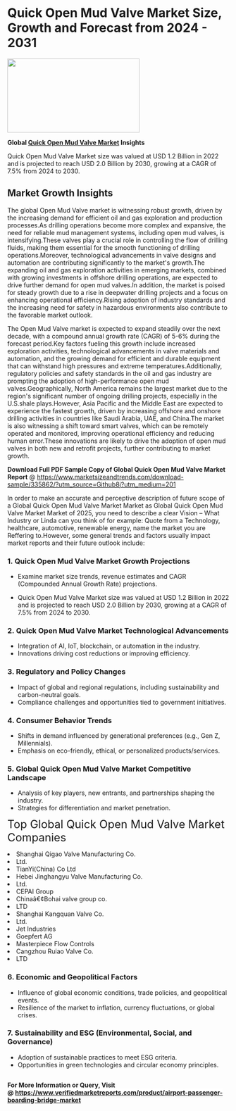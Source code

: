 <H1>Quick Open Mud Valve Market Size, Growth and Forecast from 2024 - 2031</H1><img class="aligncenter size-medium wp-image-584254" src="https://thirdeyenews.in/wp-content/uploads/2024/09/Global-Market-Research-300x168.jpeg" alt="" width="300" height="168" /><p><strong>Global&nbsp;<a href="https://www.marketsizeandtrends.com/download-sample/335862/?utm_source=Github8j?utm_medium=201">Quick Open Mud Valve Market</a> Insights</strong></p><p>Quick Open Mud Valve Market size was valued at USD 1.2 Billion in 2022 and is projected to reach USD 2.0 Billion by 2030, growing at a CAGR of 7.5% from 2024 to 2030.</p><p><h2>Market Growth Insights</h2> <p>The global Open Mud Valve market is witnessing robust growth, driven by the increasing demand for efficient oil and gas exploration and production processes.As drilling operations become more complex and expansive, the need for reliable mud management systems, including open mud valves, is intensifying.These valves play a crucial role in controlling the flow of drilling fluids, making them essential for the smooth functioning of drilling operations.Moreover, technological advancements in valve designs and automation are contributing significantly to the market's growth.The expanding oil and gas exploration activities in emerging markets, combined with growing investments in offshore drilling operations, are expected to drive further demand for open mud valves.In addition, the market is poised for steady growth due to a rise in deepwater drilling projects and a focus on enhancing operational efficiency.Rising adoption of industry standards and the increasing need for safety in hazardous environments also contribute to the favorable market outlook.</p> <p>The Open Mud Valve market is expected to expand steadily over the next decade, with a compound annual growth rate (CAGR) of 5-6% during the forecast period.Key factors fueling this growth include increased exploration activities, technological advancements in valve materials and automation, and the growing demand for efficient and durable equipment that can withstand high pressures and extreme temperatures.Additionally, regulatory policies and safety standards in the oil and gas industry are prompting the adoption of high-performance open mud valves.Geographically, North America remains the largest market due to the region's significant number of ongoing drilling projects, especially in the U.S.shale plays.However, Asia Pacific and the Middle East are expected to experience the fastest growth, driven by increasing offshore and onshore drilling activities in countries like Saudi Arabia, UAE, and China.The market is also witnessing a shift toward smart valves, which can be remotely operated and monitored, improving operational efficiency and reducing human error.These innovations are likely to drive the adoption of open mud valves in both new and retrofit projects, further contributing to market growth.</p> <p><span class=""><strong>Download Full PDF Sample Copy of Global Quick Open Mud Valve Market Report</strong> @ <a href="https://www.marketsizeandtrends.com/download-sample/335862/?utm_source=Github8j?utm_medium=201" target="_blank">https://www.marketsizeandtrends.com/download-sample/335862/?utm_source=Github8j?utm_medium=201</a></span></p><p>In order to make an accurate and perceptive description of future scope of a Global&nbsp;Quick Open Mud Valve Market Market as Global&nbsp;Quick Open Mud Valve Market Market of 2025, you need to describe a clear Vision &ndash; What Industry or Linda can you think of for example: Quote from a Technology, healthcare, automotive, renewable energy, name the market you are Reffering to.However, some general trends and factors usually impact market reports and their future outlook include:</p><h3>1.&nbsp;<strong>Quick Open Mud Valve Market Growth Projections</strong></h3><ul><li>Examine market size trends, revenue estimates and CAGR (Compounded Annual Growth Rate) projections.</li><li><p>Quick Open Mud Valve Market size was valued at USD 1.2 Billion in 2022 and is projected to reach USD 2.0 Billion by 2030, growing at a CAGR of 7.5% from 2024 to 2030.</p></li></ul><h3>2.&nbsp;<strong>Quick Open Mud Valve Market Technological Advancements</strong></h3><ul><li>Integration of AI, IoT, blockchain, or automation in the industry.</li><li>Innovations driving cost reductions or improving efficiency.</li></ul><h3>3.&nbsp;<strong>Regulatory and Policy Changes</strong></h3><ul><li>Impact of global and regional regulations, including sustainability and carbon-neutral goals.</li><li>Compliance challenges and opportunities tied to government initiatives.</li></ul><h3>4.&nbsp;<strong>Consumer Behavior Trends</strong></h3><ul><li>Shifts in demand influenced by generational preferences (e.g., Gen Z, Millennials).</li><li>Emphasis on eco-friendly, ethical, or personalized products/services.</li></ul><h3>5.&nbsp;<strong>Global Quick Open Mud Valve Market Competitive Landscape</strong></h3><ul><li>Analysis of key players, new entrants, and partnerships shaping the industry.</li><li>Strategies for differentiation and market penetration.</li></ul><p data-pm-slice="1 1 []"><span style="color: inherit; font-family: inherit; font-size: 25px;">Top Global Quick Open Mud Valve Market Companies</span></p><div class="" data-test-id=""><p><li>Shanghai Qigao Valve Manufacturing Co.</li><li> Ltd.</li><li> TianYi(China) Co Ltd</li><li> Hebei Jinghangyu Valve Manufacturing Co.</li><li> Ltd.</li><li> CEPAI Group</li><li> Chinaâ€¢Bohai valve group co.</li><li> LTD</li><li> Shanghai Kangquan Valve Co.</li><li> Ltd.</li><li> Jet Industries</li><li> Goepfert AG</li><li> Masterpiece Flow Controls</li><li> Cangzhou Ruiao Valve Co.</li><li>LTD</li></p></div><h3>6.&nbsp;<strong>Economic and Geopolitical Factors</strong></h3><ul><li>Influence of global economic conditions, trade policies, and geopolitical events.</li><li>Resilience of the market to inflation, currency fluctuations, or global crises.</li></ul><h3>7.&nbsp;<strong>Sustainability and ESG (Environmental, Social, and Governance)</strong></h3><ul><li>Adoption of sustainable practices to meet ESG criteria.</li><li>Opportunities in green technologies and circular economy principles.</li></ul><h2><strong style="font-size: 14px;">For More Information or Query, Visit @&nbsp;</strong><a style="background-color: #ffffff; font-size: 14px;" href="https://www.marketsizeandtrends.com/report/quick-open-mud-valve-market/" target="_blank">https://www.verifiedmarketreports.com/product/airport-passenger-boarding-bridge-market</a></h2>